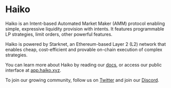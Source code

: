 # Haiko

Haiko is an Intent-based Automated Market Maker (AMM) protocol enabling simple, expressive liquidity provision with intents. It features programmable LP strategies, limit orders, other powerful features.

Haiko is powered by Starknet, an Ethereum-based Layer 2 (L2) network that enables cheap, cost-efficient and provable on-chain execution of complex strategies.

You can learn more about Haiko by reading our [docs](https://docs.haiko.xyz/), or access our public interface at [app.haiko.xyz](https://app.haiko.xyz/).

To join our growing community, follow us on [Twitter](https://twitter.com/haikoxyz) and join our [Discord](https://discord.gg/fbRwDtRSUY).
